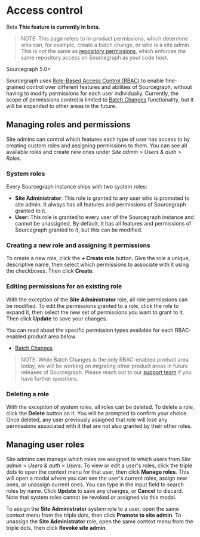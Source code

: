# Access control

<aside class="beta">
<p>
<span class="badge badge-beta">Beta</span> <strong>This feature is currently in beta.</strong>
</p>
</aside>

> NOTE: This page refers to in-product permissions, which determine who can, for example, create a batch change, or who is a site admin. This is *not* the same as [repository permissions](../permissions/index.md), which enforces the same repository access on Sourcegraph as your code host.

<span class="badge badge-note">Sourcegraph 5.0+</span>

Sourcegraph uses [Role-Based Access Control (RBAC)](https://en.wikipedia.org/wiki/Role-based_access_control) to enable fine-grained control over different features and abilities of Sourcegraph, without having to modify permissions for each user individually. Currently, the scope of permissions control is limited to [Batch Changes](batch_changes.md) functionality, but it will be expanded to other areas in the future.

## Managing roles and permissions

<!-- TODO: Screenshots -->

Site admins can control which features each type of user has access to by creating custom roles and assigning permissions to them. You can see all available roles and create new ones under _Site admin_ > _Users & auth_ > _Roles_.

### System roles

Every Sourcegraph instance ships with two system roles:

- **Site Administrator**: This role is granted to any user who is promoted to site admin. It always has all features and permissions of Sourcegraph granted to it.
- **User:** This role is granted to every user of the Sourcegraph instance and cannot be unassigned. By default, it has all features and permissions of Sourcegraph granted to it, but this can be modified.

### Creating a new role and assigning it permissions

To create a new role, click the **+ Create role** button. Give the role a unique, descriptive name, then select which permissions to associate with it using the checkboxes. Then click **Create**.

### Editing permissions for an existing role

With the exception of the **Site Administrator** role, all role permissions can be modified. To edit the permissions granted to a role, click the role to expand it, then select the new set of permissions you want to grant to it. Then click **Update** to save your changes.

You can read about the specific permission types available for each RBAC-enabled product area below:

- [Batch Changes](./batch_changes.md)

> NOTE: While Batch Changes is the only RBAC-enabled product area today, we will be working on migrating other product areas in future releases of Sourcegraph. Please reach out to our [support team](mailto:support@sourcegraph.com) if you have further questions. 

### Deleting a role

With the exception of system roles, all roles can be deleted. To delete a role, click the **Delete** button on it. You will be prompted to confirm your choice. Once deleted, any user previously assigned that role will lose any permissions associated with it that are not also granted by their other roles.

## Managing user roles

Site admins can manage which roles are assigned to which users from _Site admin_ > _Users & auth_ > _Users_. To view or edit a user's roles, click the triple dots to open the context menu for that user, then click **Manage roles**. This will open a modal where you can see the user's current roles, assign new ones, or unassign current ones. You can type in the input field to search roles by name. Click **Update** to save any changes, or **Cancel** to discard. Note that system roles cannot be revoked or assigned via this modal.

To assign the **Site Administrator** system role to a user, open the same context menu from the triple dots, then click **Promote to site admin**. To unassign the **Site Administrator** role, open the same context menu from the triple dots, then click **Revoke site admin**.

